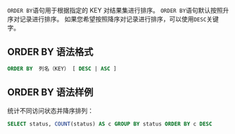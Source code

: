 

`ORDER BY`语句用于根据指定的 KEY 对结果集进行排序。
`ORDER BY`语句默认按照升序对记录进行排序。
如果您希望按照降序对记录进行排序，可以使用`DESC`关键字。

## ORDER BY 语法格式

```sql
ORDER BY  列名（KEY） [ DESC | ASC ]
```

## ORDER BY 语法样例

统计不同访问状态并降序排列：

```sql
SELECT status, COUNT(status) AS c GROUP BY status ORDER BY c DESC
```
